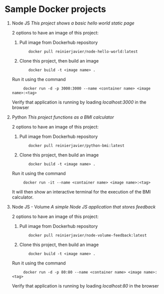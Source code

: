 # Sample Docker projects

1. Node JS
    *This project shows a basic hello world static page*

    2 options to have an image of this project:
    1. Pull image from Dockerhub repository
        ```
            docker pull reinierjavier/node-hello-world:latest 
        ```

    2. Clone this project, then build an image
        ```
            docker build -t <image name> .      
        ```

    Run it using the command

            docker run -d -p 3000:3000 --name <container name> <image name>:<tag>

    Verify that application is running by loading *localhost:3000* in the browser

2. Python
    *This project functions as a BMI calculator*

    2 options to have an image of this project:
    1. Pull image from Dockerhub repository
        ```
            docker pull reinierjavier/python-bmi:latest
        ```

    2. Clone this project, then build an image
        ```
            docker build -t <image name> .
        ```

    Run it using the command

            docker run -it --name <container name> <image name>:<tag>


    It will then show an interactive terminal for the execution of the BMI calculator.

3. Node JS - Volume
    *A simple Node JS application that stores feedback*

    2 options to have an image of this project:
    1. Pull image from Dockerhub repository
        ```
            docker pull reinierjavier/node-volume-feedback:latest 
        ```

    2. Clone this project, then build an image
        ```
            docker build -t <image name> .      
        ```

    Run it using the command

            docker run -d -p 80:80 --name <container name> <image name>:<tag>

    Verify that application is running by loading *localhost:80* in the browser
